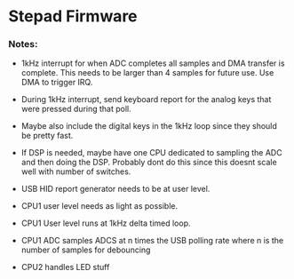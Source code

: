 # Stepad Firmware


### Notes:
* 1kHz interrupt for when ADC completes all samples and DMA transfer is complete. This needs to be larger than 4 samples for future use. Use DMA to trigger IRQ.
* During 1kHz interrupt, send keyboard report for the analog keys that were pressed during that poll.
* Maybe also include the digital keys in the 1kHz loop since they should be pretty fast.

* If DSP is needed, maybe have one CPU dedicated to sampling the ADC and then doing the DSP. Probably dont do this since this doesnt scale well with number of switches.


- USB HID report generator needs to be at user level. 
- CPU1 user level needs as light as possible.
- CPU1 User level runs at 1kHz delta timed loop.

- CPU1 ADC samples ADCS at n times the USB polling rate where n is the number of samples for debouncing

- CPU2 handles LED stuff